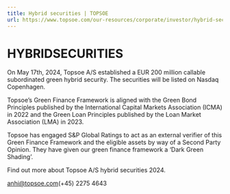 ```yaml
---
title: Hybrid securities | TOPSOE
url: https://www.topsoe.com/our-resources/corporate/investor/hybrid-securities#main-content
---
```


# HYBRIDSECURITIES

On May 17th, 2024, Topsoe A/S established a EUR 200 million callable subordinated green hybrid security. The securities will be listed on Nasdaq Copenhagen.

Topsoe’s Green Finance Framework is aligned with the Green Bond Principles published by the International Capital Markets Association (ICMA) in 2022 and the Green Loan Principles published by the Loan Market Association (LMA) in 2023.

Topsoe has engaged S&P Global Ratings to act as an external verifier of this Green Finance Framework and the eligible assets by way of a Second Party Opinion. They have given our green finance framework a ‘Dark Green Shading’.

Find out more about Topsoe A/S hybrid securities 2024.

anhi@topsoe.com(+45) 2275 4643